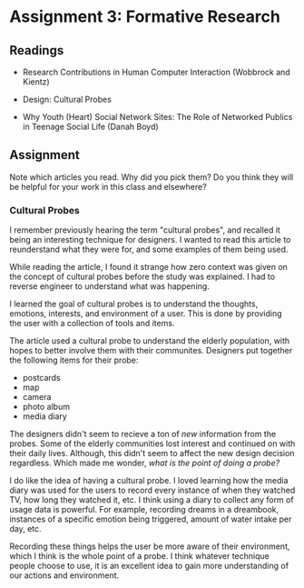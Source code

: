 # Assignment 3: Formative Research

## Readings

- Research Contributions in Human Computer Interaction (Wobbrock and Kientz)


- Design: Cultural Probes
- Why Youth (Heart) Social Network Sites: The Role of Networked Publics in Teenage Social Life (Danah Boyd)

## Assignment

Note which articles you read. Why did you pick them? Do you think they will be helpful for your work in this class and elsewhere?

### Cultural Probes

I remember previously hearing the term "cultural probes", and recalled it being an interesting technique for designers. I wanted to read this article to reunderstand what they were for, and some examples of them being used.

While reading the article, I found it strange how zero context was given on the concept of cultural probes before the study was explained. I had to reverse engineer to understand what was happening.

I learned the goal of cultural probes is to understand the thoughts, emotions, interests, and environment of a user. This is done by providing the user with a collection of tools and items.

The article used a cultural probe to understand the elderly population, with hopes to better involve them with their communites. Designers put together the following items for their probe:

- postcards
- map
- camera
- photo album
- media diary

The designers didn't seem to recieve a ton of *new* information from the probes. Some of the elderly communities lost interest and continued on with their daily lives. Although, this didn't seem to affect the new design decision regardless. Which made me wonder, *what is the point of doing a probe?*

I do like the idea of having a cultural probe. I loved learning how the media diary was used for the users to record every instance of when they watched TV, how long they watched it, etc. I think using a diary to collect any form of usage data is powerful. For example, recording dreams in a dreambook, instances of a specific emotion being triggered, amount of water intake per day, etc.

Recording these things helps the user be more aware of their environment, which I think is the whole point of a probe. I think whatever technique people choose to use, it is an excellent idea to gain more understanding of our actions and environment.
